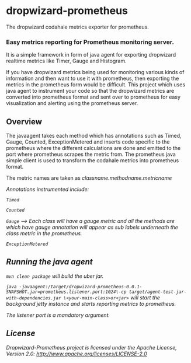# dropwizard-prometheus
The dropwizard codahale metrics exporter for prometheus.

### Easy metrics reporting for Prometheus monitoring server.
It is a simple framework in form of java agent for exporting dropwizard realtime metrics like Timer, Gauge and Histogram.

If you have dropwizard metrics being used for monitoring various kinds of information and then want to use it with prometheus, then exporting the metrics in the prometheus form would be difficult. This project which uses java agent to instrument your code so that the dropwizard metrics are converted into prometheus format and sent over to prometheus for easy visualization and alerting using the prometheus server.

## Overview

The javaagent takes each method which has annotations such as Timed, Gauge, Counted, ExceptionMetered and inserts code specific to the prometheus where the different calculations are done and emitted to the port where prometheus scrapes the metric from. The prometheus java simple client is used to transform the codahale metrics into prometheus format.

The metric names are taken as <I>classname.methodname.metricname<I>

Annotations instrumented include:

``Timed``  

``Counted``

``Gauge``              -->   Each class will have a gauge metric and all the methods are which have gauge annotation
                             will appear as sub labels underneath the class metric in the prometheus.
                             
``ExceptionMetered``

## Running the java agent

``mvn clean package`` will build the uber jar.

``java -javaagent:/target/dropwizard-prometheus-0.0.1-SNAPSHOT.jar=prometheus.listener.port:1024\-cp target/agent-test-jar-with-dependencies.jar \<your-main-class>or<jar>`` will start the background jetty instance and starts reporting metrics to prometheus.

The listener port is a mandatory argument.

## License

Dropwizard-Prometheus project is licensed under the Apache License, Version 2.0: http://www.apache.org/licenses/LICENSE-2.0
